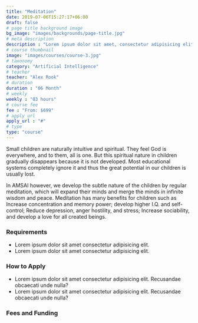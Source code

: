 ```yaml
---
title: "Meditation"
date: 2019-07-06T15:27:17+06:00
draft: false
# page title background image
bg_image: "images/backgrounds/page-title.jpg"
# meta description
description : "Lorem ipsum dolor sit amet, consectetur adipisicing elit, sed do eiusmod tempor incididunt ut labore. dolore magna aliqua. Ut enim ad minim veniam, quis nostrud."
# course thumbnail
image: "images/courses/course-3.jpg"
# taxonomy
category: "Artificial Intelligence"
# teacher
teacher: "Alex Rook"
# duration
duration : "06 Month"
# weekly
weekly : "03 hours"
# course fee
fee : "From: $699"
# apply url
apply_url : "#"
# type
type: "course"
---
```




Small children are naturally intuitive and spiritual. They feel God is everywhere, and to them, all is one. But this spiritual nature in children gradually disappears because it is not developed. Most educational systems completely ignore it and thus the great potential in our children is usually lost.

In AMSAI however, we develop the subtle nature of the children by regular meditation, which will expand their minds and merge the minds in infinite wisdom and peace. Meditation has many benefits for children such as Increase concentration and memory power; develop higher I.Q. and self-control; Reduce depression, anger hostility, and stress; Increase sociability, and develop a love for all created beings.


### Requirements

* Lorem ipsum dolor sit amet consectetur adipisicing elit.
* Lorem ipsum dolor sit amet consectetur adipisicing elit.


### How to Apply

* Lorem ipsum dolor sit amet consectetur adipisicing elit. Recusandae obcaecati unde nulla?
* Lorem ipsum dolor sit amet consectetur adipisicing elit. Recusandae obcaecati unde nulla?


### Fees and Funding
